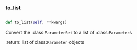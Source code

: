 ### to\_list
```py

def to_list(self, **kwargs)

```



Convert the :class:`ParameterSet` to a list of :class:`Parameter`s

:return: list of class:`Parameter` objects

